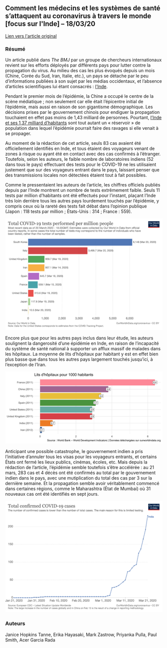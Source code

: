 ## Comment les médecins et les systèmes de santé s’attaquent au coronavirus à travers le monde [focus sur l'Inde] – 18/03/20

[Lien vers l'article original](https://www.bmj.com/content/368/bmj.m1090)

### Résumé

Un article publié dans _The BMJ_ par un groupe de chercheurs internationaux revient sur les efforts déployés par différents pays pour lutter contre la propagation du virus. Au milieu des cas les plus évoqués depuis un mois (Chine, Corée du Sud, Iran, Italie, etc.), un pays se détache par le peu d’informations publiées à son sujet par les médias occidentaux, et l’absence d’articles scientifiques lui étant consacrés : [l’Inde](https://en.wikipedia.org/wiki/2020_coronavirus_pandemic_in_India).

Pendant le premier mois de l’épidémie, la Chine a occupé le centre de la scène médiatique ; non seulement car elle était l’épicentre initial de l’épidémie, mais aussi en raison de son gigantisme démographique. Les décisions prises par le gouvernement chinois pour endiguer la propagation touchaient en effet pas moins de 1,43 milliard de personnes. Pourtant, [l’Inde et ses 1,37 milliard d’habitants](https://ourworldindata.org/world-population-growth#population-growth-by-country) sont tout autant un « réservoir » de population dans lequel l’épidémie pourrait faire des ravages si elle venait à se propager.

Au moment de la rédaction de cet article, seuls 83 cas avaient été officiellement identifiés en Inde, et tous étaient des voyageurs venant de zones à risque ou ayant été en contact avec des cas confirmés à l’étranger. Toutefois, selon les auteurs, le faible nombre de laboratoires indiens (52 dans tous le pays) effectuant des tests pour le COVID-19 ne les utilisaient justement que sur des voyageurs entrant dans le pays, laissant penser que des transmissions locales non détectées étaient tout à fait possibles.

Comme le pressentaient les auteurs de l’article, les chiffres officiels publiés depuis par l’Inde montrent un nombre de tests extrêmement faible. Seuls 11 tests par million d’habitants ont été effectués pour l’instant, plaçant l’Inde très loin derrière tous les autres pays lourdement touchés par l’épidémie, y compris ceux où la rareté des tests fait débat dans l’opinion publique (Japon : 118 tests par million ; États-Unis : 314 ; France : 559).

![Tests en Inde](/img/200321_tests.png)

Encore plus que pour les autres pays inclus dans leur étude, les auteurs soulignent la dangerosité d’une épidémie en Inde, en raison de l’incapacité du système de santé national à supporter un afflux massif de malades dans les hôpitaux. La moyenne de lits d’hôpitaux par habitant y est en effet bien plus basse que dans tous les autres pays largement touchés jusqu’ici, à l’exception de l’Iran.

![Lits en Inde](/img/200321_beds.png)

Anticipant une possible catastrophe, le gouvernement indien a pris l’initiative d’annuler tous les visas pour les voyageurs entrants, et certains États ont fermé les lieux publics, cinémas, écoles, etc. Mais depuis la rédaction de l’article, l’épidémie semble toutefois s’être accélérée : au 21 mars, 283 cas et 4 décès ont été confirmés au total par le gouvernement indien dans le pays, avec une mutiplication du total des cas par 3 sur la dernière semaine. Et la propagation semble avoir véritablement commencé dans certaines régions, comme le Maharashtra (État de Mumbai) où 31 nouveaux cas ont été identifiés en sept jours.

![Cas en Inde](/img/200321_cases.png)

### Auteurs

Janice Hopkins Tanne, Erika Hayasaki, Mark Zastrow, Priyanka Pulla, Paul Smith, Acer Garcia Rada
